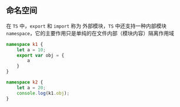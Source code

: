 ## 命名空间


在 `TS` 中，`export` 和 `import` 称为 外部模块，`TS` 中还支持一种内部模块 `namespace`，它的主要作用只是单纯的在文件内部（模块内容）隔离作用域

```typescript
namespace k1 {
    let a = 10;
    export var obj = {
        a
    }
}

namespace k2 {
    let a = 20;
    console.log(k1.obj);
}
```

